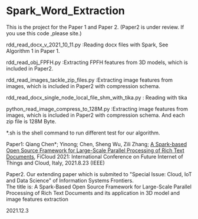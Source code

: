# Spark_Word_Extraction
This is the project for the Paper 1 and Paper 2. (Paper2 is under review. If you use this code ,please site.)

rdd_read_docx_v_2021_10_11.py    :Reading docx files with Spark, See Algorithm 1 in Paper 1.

rdd_read_obj_FPFH.py		 :Extracting FPFH features from 3D models, which is included in Paper2.	

rdd_read_images_tackle_zip_files.py  :Extracting image features from images, which is included in Paper2 with compression schema.	


rdd_read_docx_single_node_local_file_shm_with_tika.py : Reading with tika

python_read_image_compress_to_128M.py  :Extracting image features from images, which is included in Paper2 with compression schema. And each zip file is 128M Byte.

*.sh is the shell command to run different test for our algorithm.

Paper1: Qiang Chen*; Yinong; Chen, Sheng Wu, Zili Zhang; <a href='https://ieeexplore.ieee.org/document/9590234' target=_blank>A Spark-based Open Source Framework for Large-Scale Parallel Processing of Rich Text Documents</a>, FiCloud 2021: International Conference on Future Internet of Things and Cloud, Italy, 2021.8.23 (IEEE)

Paper2. Our extending paper which is submited to "Special Issue: Cloud, IoT and Data Science" of Information Systems Frontiers.  
        The title is:  A Spark-Based Open Source Framework for Large-Scale Parallel Processing of Rich Text Documents and its application in 3D model and image features extraction



2021.12.3


